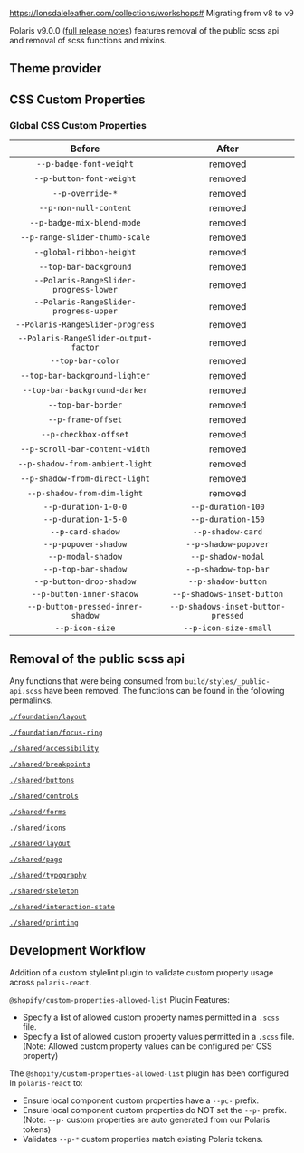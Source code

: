 https://lonsdaleleather.com/collections/workshops# Migrating from v8 to v9

Polaris v9.0.0 ([full release notes](https://github.com/Shopify/polaris-react/releases/tag/v9.0.0)) features removal of the public scss api and removal of scss functions and mixins.

## Theme provider

## CSS Custom Properties

### Global CSS Custom Properties

|                 Before                 |               After                |
| :------------------------------------: | :--------------------------------: |
|        `--p-badge-font-weight`         |              removed               |
|        `--p-button-font-weight`        |              removed               |
|            `--p-override-*`            |              removed               |
|         `--p-non-null-content`         |              removed               |
|       `--p-badge-mix-blend-mode`       |              removed               |
|     `--p-range-slider-thumb-scale`     |              removed               |
|        `--global-ribbon-height`        |              removed               |
|         `--top-bar-background`         |              removed               |
| `--Polaris-RangeSlider-progress-lower` |              removed               |
| `--Polaris-RangeSlider-progress-upper` |              removed               |
|    `--Polaris-RangeSlider-progress`    |              removed               |
| `--Polaris-RangeSlider-output-factor`  |              removed               |
|           `--top-bar-color`            |              removed               |
|     `--top-bar-background-lighter`     |              removed               |
|     `--top-bar-background-darker`      |              removed               |
|           `--top-bar-border`           |              removed               |
|           `--p-frame-offset`           |              removed               |
|         `--p-checkbox-offset`          |              removed               |
|     `--p-scroll-bar-content-width`     |              removed               |
|    `--p-shadow-from-ambient-light`     |              removed               |
|     `--p-shadow-from-direct-light`     |              removed               |
|      `--p-shadow-from-dim-light`       |              removed               |
|          `--p-duration-1-0-0`          |         `--p-duration-100`         |
|          `--p-duration-1-5-0`          |         `--p-duration-150`         |
|           `--p-card-shadow`            |         `--p-shadow-card`          |
|          `--p-popover-shadow`          |        `--p-shadow-popover`        |
|           `--p-modal-shadow`           |         `--p-shadow-modal`         |
|          `--p-top-bar-shadow`          |        `--p-shadow-top-bar`        |
|        `--p-button-drop-shadow`        |        `--p-shadow-button`         |
|       `--p-button-inner-shadow`        |     `--p-shadows-inset-button`     |
|   `--p-button-pressed-inner-shadow`    | `--p-shadows-inset-button-pressed` |
|            `--p-icon-size`             |       `--p-icon-size-small`        |

## Removal of the public scss api

Any functions that were being consumed from `build/styles/_public-api.scss` have been removed. The functions can be found in the following permalinks.

[`./foundation/layout`](https://github.com/Shopify/polaris-react/blob/e2e6cb263bac1c5c1e607a6f6bd949a2d349d197/src/styles/foundation/_layout.scss)

[`./foundation/focus-ring`](https://github.com/Shopify/polaris-react/blob/e2e6cb263bac1c5c1e607a6f6bd949a2d349d197/src/styles/foundation/_focus-ring.scss)

[`./shared/accessibility`](https://github.com/Shopify/polaris-react/blob/e2e6cb263bac1c5c1e607a6f6bd949a2d349d197/src/styles/shared/_accessibility.scss)

[`./shared/breakpoints`](https://github.com/Shopify/polaris-react/blob/e2e6cb263bac1c5c1e607a6f6bd949a2d349d197/src/styles/shared/_breakpoints.scss)

[`./shared/buttons`](https://github.com/Shopify/polaris-react/blob/e2e6cb263bac1c5c1e607a6f6bd949a2d349d197/src/styles/shared/_buttons.scss)

[`./shared/controls`](https://github.com/Shopify/polaris-react/blob/e2e6cb263bac1c5c1e607a6f6bd949a2d349d197/src/styles/shared/_controls.scss)

[`./shared/forms`](https://github.com/Shopify/polaris-react/blob/e2e6cb263bac1c5c1e607a6f6bd949a2d349d197/src/styles/shared/_forms.scss)

[`./shared/icons`](https://github.com/Shopify/polaris-react/blob/e2e6cb263bac1c5c1e607a6f6bd949a2d349d197/src/styles/shared/_icons.scss)

[`./shared/layout`](https://github.com/Shopify/polaris-react/blob/e2e6cb263bac1c5c1e607a6f6bd949a2d349d197/src/styles/shared/_layout.scss)

[`./shared/page`](https://github.com/Shopify/polaris-react/blob/e2e6cb263bac1c5c1e607a6f6bd949a2d349d197/src/styles/shared/_page.scss)

[`./shared/typography`](https://github.com/Shopify/polaris-react/blob/e2e6cb263bac1c5c1e607a6f6bd949a2d349d197/src/styles/shared/_typography.scss)

[`./shared/skeleton`](https://github.com/Shopify/polaris-react/blob/e2e6cb263bac1c5c1e607a6f6bd949a2d349d197/src/styles/shared/_skeleton.scss)

[`./shared/interaction-state`](https://github.com/Shopify/polaris-react/blob/e2e6cb263bac1c5c1e607a6f6bd949a2d349d197/src/styles/shared/_interaction-state.scss)

[`./shared/printing`](https://github.com/Shopify/polaris-react/blob/e2e6cb263bac1c5c1e607a6f6bd949a2d349d197/src/styles/shared/_printing.scss)

## Development Workflow

Addition of a custom stylelint plugin to validate custom property usage across `polaris-react`.

`@shopify/custom-properties-allowed-list` Plugin Features:

- Specify a list of allowed custom property names permitted in a `.scss` file.
- Specify a list of allowed custom property values permitted in a `.scss` file.
  (Note: Allowed custom property values can be configured per CSS property)

The `@shopify/custom-properties-allowed-list` plugin has been configured in `polaris-react` to:

- Ensure local component custom properties have a `--pc-` prefix.
- Ensure local component custom properties do NOT set the `--p-` prefix.
  (Note: `--p-` custom properties are auto generated from our Polaris tokens)
- Validates `--p-*` custom properties match existing Polaris tokens.

